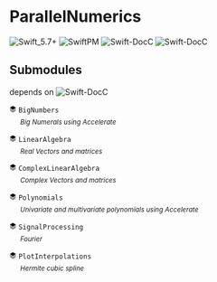 
# ParallelNumerics 

![Swift_5.7+](https://img.shields.io/static/v1?label=Swift&color=lightgreen&message=5.7%2B&style=flat&logo=Swift)
![SwiftPM](https://img.shields.io/badge/-SwiftPM-critical?logo=Swift&style=flat&logoColor=white)
![Swift-DocC](https://img.shields.io/badge/-DocC-1C5ED0?logo=Swift&style=flat&logoColor=white)
![Swift-DocC](https://img.shields.io/badge/-Apple%20Platform%20Only-gray?logo=Apple&style=flat&logoColor=white)


## Submodules

depends on 
![Swift-DocC](https://img.shields.io/badge/-Apple%20Platform%20Only-gray?logo=data/image;https://raw.githubusercontent.com/andrewtavis/sf-symbols-online/master/glyphs/square.stack.3d.up.fill.png&style=flat&logoColor=white)

<img src="./images/square-stack-3d-up-fill.svg" width="12" height="12"> `BigNumbers`
<br/>&nbsp;&nbsp;&nbsp;&nbsp;<sub>
*Big Numerals using Accelerate*</sub>

<img src="./images/square-stack-3d-up-fill.svg" width="12" height="12"> `LinearAlgebra`
<br/>&nbsp;&nbsp;&nbsp;&nbsp;<sub>
*Real Vectors and matrices*</sub>

<img src="./images/square-stack-3d-up-fill.svg" width="12" height="12"> `ComplexLinearAlgebra`
<br/>&nbsp;&nbsp;&nbsp;&nbsp;<sub>
*Complex Vectors and matrices*</sub>

<img src="./images/square-stack-3d-up-fill.svg" width="12" height="12"> `Polynomials`
<br/>&nbsp;&nbsp;&nbsp;&nbsp;<sub>
*Univariate and multivariate polynomials using Accelerate*</sub>

<img src="./images/square-stack-3d-up-fill.svg" width="12" height="12"> `SignalProcessing`
<br/>&nbsp;&nbsp;&nbsp;&nbsp;<sub>
*Fourier*</sub>

<img src="./images/square-stack-3d-up-fill.svg" width="12" height="12"> `PlotInterpolations`
<br/>&nbsp;&nbsp;&nbsp;&nbsp;<sub>
*Hermite cubic spline*</sub>
